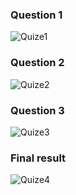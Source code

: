 ### Question 1
![Quize1](https://github.com/Manisha12332/quize_app/assets/127284979/e6b194bf-e3ac-4c87-9507-cf04609f25fb)

### Question 2
![Quize2](https://github.com/Manisha12332/quize_app/assets/127284979/82f3b7c2-6aed-499d-895c-799e46ae7395)

### Question 3
![Quize3](https://github.com/Manisha12332/quize_app/assets/127284979/5f81c84b-4bed-490f-b703-f1d00c15608e)

### Final result
![Quize4](https://github.com/Manisha12332/quize_app/assets/127284979/bbfa99ee-52fe-4a3e-aaf0-d318c7909b3e)
